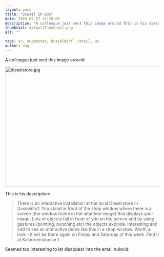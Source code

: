 ```yaml
---
layout: post
title: "Diesel in DUS"
date: 2009-07-27 11:29:03
description: "A colleague just sent this image around This is his description --  There is an interactive installation at the local Diesel store in Dusseldorf. You stand in front of the shop window where there is a screen (the window frame in&#8230;"
thumbnail: defaultThumbnail.png
alt: ""

tags: ar, augmented, Dusseldorf, retail, ux
author: dug
---
```


<p>A colleague just sent this image around</p>

<p><span class="mt-enclosure mt-enclosure-image" style="display: inline;"><a href="http://www.donkeyontheedge.com/assets_c/2009/07/dieselstore-72.html" onclick="window.open('http://www.donkeyontheedge.com/assets_c/2009/07/dieselstore-72.html','popup','width=1600,height=1200,scrollbars=no,resizable=no,toolbar=no,directories=no,location=no,menubar=no,status=no,left=0,top=0'); return false"><img src="http://www.donkeyontheedge.com/assets_c/2009/07/dieselstore-thumb-524x393-72.jpg" width="524" height="393" alt="dieselstore.jpg"  style="" /></a></span></p>

<p>This is his description: </p>

<blockquote><p>There is an interactive installation at the local Diesel store in Dusseldorf.  You stand in front of the shop window where there is a screen (the window frame in the attached image) that displays your image. Lots of objects fall in front of you on the screen and by using gestures (pointing, punching etc) the objects explode. Interesting and odd to see an interactive demo like this in a shop window.  Worth a look - it will be there again on Friday and Saturday of this week. Find it at Kasernenstrasse 1</p></blockquote>

<p>Seemed too interesting to let disappear into the email nulvoid</p>
